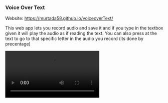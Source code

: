 ### Voice Over Text

Website: https://murtada58.github.io/voiceoverText/

This web app lets you record audio and save it and if you type in the textbox given it will play the audio as if reading the text. You can also press at the text to go to that specific letter in the audio you record (its done by precentage)

![demo video](https://i.gyazo.com/c9e26a5772b504f1ba2332e2f79b5ee4.mp4)
